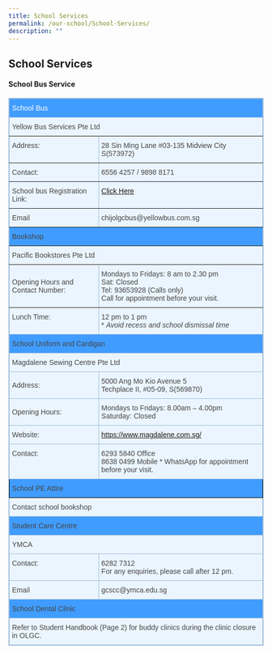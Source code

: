 ```yaml
---
title: School Services
permalink: /our-school/School-Services/
description: ""
---
```

## School Services 

#### School Bus Service

<style type="text/css">table, th{ border: 1px solid black; } 
td { border: 1px solid black; } 
.tg  {border-collapse:collapse;border-color:#9ABAD9;border-spacing:0;}
.tg td{background-color:#EBF5FF;border-color:#9ABAD9;border-style:solid;border-width:1px;color:#444;
  font-family:Arial, sans-serif;font-size:14px;overflow:hidden;padding:10px 5px;word-break:normal;}
.tg th{background-color:#409cff;border-color:#9ABAD9;border-style:solid;border-width:1px;color:#fff;
  font-family:Arial, sans-serif;font-size:14px;font-weight:normal;overflow:hidden;padding:10px 5px;word-break:normal;}
.tg .tg-cly1{text-align:left;vertical-align:middle}
.tg .tg-lboi{border-color:inherit;text-align:left;vertical-align:middle}
.tg .tg-f8tz{background-color:#409cff;border-color:inherit;text-align:left;vertical-align:top}
.tg .tg-8uq7{background-color:#409cff;border-color:#000000;text-align:left;vertical-align:top}
.tg .tg-xi5q{background-color:#409CFF;text-align:left;vertical-align:top}
.tg .tg-30ni{background-color:#409cff;text-align:left;vertical-align:top}
.tg .tg-0pky{border-color:inherit;text-align:left;vertical-align:top}
.tg .tg-0lax{text-align:left;vertical-align:top}
</style>
<table class="tg">
<thead>
  <tr>
    <th class="tg-0pky" colspan="2">School Bus</th>
  </tr>
</thead>
<tbody>
  <tr>
    <td class="tg-0pky" colspan="2">Yellow Bus Services Pte Ltd</td>
  </tr>
  <tr>
    <td class="tg-0pky">Address:</td>
    <td class="tg-0pky">28 Sin Ming Lane #03-135 Midview City S(573972) </td>
  </tr>
  <tr>
    <td class="tg-0pky">Contact:</td>
    <td class="tg-0pky">6556 4257 /&nbsp;9898 8171</td>
  </tr>
	  <tr>
    <td class="tg-0pky">School bus Registration Link:</td>
    <td class="tg-0pky"> <a href="https://yellowbus.adaptivebizapp.com/REGISTRATION/CREATEBYSCHOOL?IDE=cjXlSbTPCUIoYqCDs/4NkyXCpKggXBdeSVpSCKSuNMD0xZ8RybQMU7M4VwJuHdke+nVdsP7QxS3LvC/XSvgnqBV1BX9vNBADfFRxW86nI9Q=" target="_blank" rel="noopener noreferrer">Click Here</a>
		</td>
  </tr>
  <tr>
    <td class="tg-0pky">Email</td>
    <td class="tg-0pky">chijolgcbus@yellowbus.com.sg</td>
  </tr>
  <tr>
    <td class="tg-f8tz" colspan="2">Bookshop</td>
  </tr>
  <tr>
    <td class="tg-0pky" colspan="2">Pacific Bookstores Pte Ltd</td>
  </tr>
  <tr>
    <td class="tg-lboi">Opening Hours and Contact Number:</td>
    <td class="tg-lboi">Mondays to Fridays: 8 am to 2.30 pm<br>Sat: Closed
		<br>Tel: 93653928 (Calls only)<br>Call for appointment before your visit.
 </td>
  </tr>
  <tr>
    <td class="tg-0lax">Lunch Time: </td>
    <td class="tg-0lax">12 pm to 1 pm<br>* <span style="font-style:italic">Avoid recess and school dismissal time</span></td>
  </tr>
  <tr>
    <td class="tg-30ni" colspan="2">School Uniform and Cardigan</td>
  </tr>
  <tr>
    <td class="tg-0lax" colspan="2">Magdalene Sewing Centre Pte Ltd</td>
  </tr>
  <tr>
    <td class="tg-cly1">Address: </td>
    <td class="tg-0lax">5000 Ang Mo Kio Avenue 5<br>Techplace II, #05-09, S(569870)</td>
  </tr>
  <tr>
    <td class="tg-cly1">Opening Hours:</td>
    <td class="tg-0lax">Mondays to Fridays: 8.00am – 4.00pm<br>Saturday: Closed</td>
  </tr>
  <tr>
    <td class="tg-cly1">Website:</td>
    <td class="tg-0lax"><a href="https://www.magdalene.com.sg/" target="_blank" rel="noopener noreferrer">https://www.magdalene.com.sg/</a></td>
  </tr>
  <tr>
    <td class="tg-0lax">Contact:</td>
    <td class="tg-0lax">6293 5840 Office<br>8638 0499 Mobile * WhatsApp for appointment before your visit.</td>
  </tr>
  <tr>
    <td class="tg-8uq7" colspan="2">School PE Attire</td>
  </tr>
  <tr>
    <td class="tg-0lax" colspan="2">Contact school bookshop</td>
  </tr>
  <tr>
    <td class="tg-xi5q" colspan="2">Student Care Centre</td>
  </tr>
  <tr>
    <td class="tg-0lax" colspan="2">YMCA</td>
  </tr>
  <tr>
    <td class="tg-0lax">Contact:</td>
    <td class="tg-0lax">6282 7312<br>For any enquiries, please call after 12 pm.</td>
  </tr>
  <tr>
    <td class="tg-0lax">Email</td>
    <td class="tg-0lax">gcscc@ymca.edu.sg</td>
  </tr>
  <tr>
    <td class="tg-xi5q" colspan="2">School Dental Clinic</td>
  </tr>
  <tr>
    <td class="tg-0lax" colspan="2">Refer to Student Handbook (Page 2) for buddy clinics during the clinic closure in OLGC.</td>
  </tr>
</tbody>
</table>